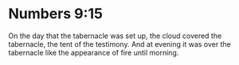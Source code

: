 # Numbers 9:15

On the day that the tabernacle was set up, the cloud covered the tabernacle, the tent of the testimony. And at evening it was over the tabernacle like the appearance of fire until morning.
